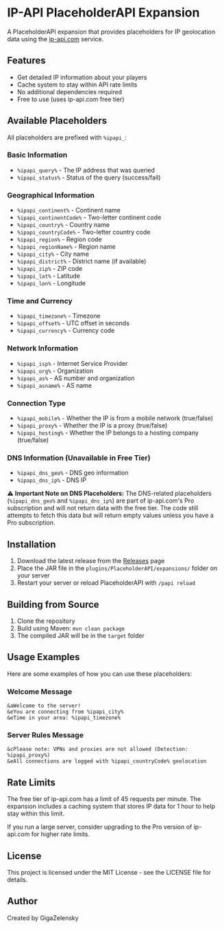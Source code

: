 # IP-API PlaceholderAPI Expansion

A PlaceholderAPI expansion that provides placeholders for IP geolocation data using the [ip-api.com](https://ip-api.com) service.

## Features

- Get detailed IP information about your players
- Cache system to stay within API rate limits
- No additional dependencies required
- Free to use (uses ip-api.com free tier)

## Available Placeholders

All placeholders are prefixed with `%ipapi_`:

### Basic Information
- `%ipapi_query%` - The IP address that was queried
- `%ipapi_status%` - Status of the query (success/fail)

### Geographical Information
- `%ipapi_continent%` - Continent name
- `%ipapi_continentCode%` - Two-letter continent code
- `%ipapi_country%` - Country name
- `%ipapi_countryCode%` - Two-letter country code
- `%ipapi_region%` - Region code
- `%ipapi_regionName%` - Region name
- `%ipapi_city%` - City name
- `%ipapi_district%` - District name (if available)
- `%ipapi_zip%` - ZIP code
- `%ipapi_lat%` - Latitude
- `%ipapi_lon%` - Longitude

### Time and Currency
- `%ipapi_timezone%` - Timezone
- `%ipapi_offset%` - UTC offset in seconds
- `%ipapi_currency%` - Currency code

### Network Information
- `%ipapi_isp%` - Internet Service Provider
- `%ipapi_org%` - Organization
- `%ipapi_as%` - AS number and organization
- `%ipapi_asname%` - AS name

### Connection Type
- `%ipapi_mobile%` - Whether the IP is from a mobile network (true/false)
- `%ipapi_proxy%` - Whether the IP is a proxy (true/false)
- `%ipapi_hosting%` - Whether the IP belongs to a hosting company (true/false)

### DNS Information (Unavailable in Free Tier)
- `%ipapi_dns_geo%` - DNS geo information
- `%ipapi_dns_ip%` - DNS IP

⚠️ **Important Note on DNS Placeholders:** The DNS-related placeholders (`%ipapi_dns_geo%` and `%ipapi_dns_ip%`) are part of ip-api.com's Pro subscription and will not return data with the free tier. The code still attempts to fetch this data but will return empty values unless you have a Pro subscription.

## Installation

1. Download the latest release from the [Releases](https://github.com/GigaZelensky/ipapi-expansion/releases) page
2. Place the JAR file in the `plugins/PlaceholderAPI/expansions/` folder on your server
3. Restart your server or reload PlaceholderAPI with `/papi reload`

## Building from Source

1. Clone the repository
2. Build using Maven: `mvn clean package`
3. The compiled JAR will be in the `target` folder

## Usage Examples

Here are some examples of how you can use these placeholders:

### Welcome Message
```
&aWelcome to the server!
&eYou are connecting from %ipapi_city% 
&eTime in your area: %ipapi_timezone%
```

### Server Rules Message
```
&cPlease note: VPNs and proxies are not allowed (Detection: %ipapi_proxy%)
&eAll connections are logged with %ipapi_countryCode% geolocation
```

## Rate Limits

The free tier of ip-api.com has a limit of 45 requests per minute. The expansion includes a caching system that stores IP data for 1 hour to help stay within this limit.

If you run a large server, consider upgrading to the Pro version of ip-api.com for higher rate limits.

## License

This project is licensed under the MIT License - see the LICENSE file for details.

## Author

Created by GigaZelensky